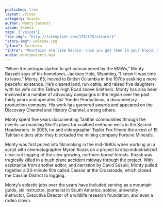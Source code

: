 ```yaml
---
published: true
layout: voices
category: Voices
author: Monty Bassett
issue: Skeena
tags: ['voices']
"toc-img": "http://lorempixel.com/175/175/nature/1"
"story-img": welcome.jpg
"place": Smithers
"intro": "Mountains are like heroin: once you get them in your blood, you can't give 'em up." 
audio: montybassett.mp3
---
```

“When the pickups started to get outnumbered by the BMWs,” Monty Bassett says of his hometown, Jackson Hole, Wyoming, “I knew it was time to leave.” Monty, 65, moved to British Columbia in the 1970s seeking a more peaceful existence. He’s cleared land, run cattle, and raised five daughters with his wife on the Telkwa High Road above Smithers. Monty has also been involved in a number of advocacy campaigns in the region over the past thirty years and operates Out Yonder Productions, a documentary production company. His work has garnered awards and appeared on the Discovery Channel and History Channel, among others.

Monty spent five years documenting Tahltan communities through the events surrounding Shell’s plans for coalbed methane wells in the Sacred Headwaters. In 2005, he and videographer Taylor Fox filmed the arrest of 15 Tahltan elders after they blockaded the mining company Fortune Minerals.

Monty was first pulled into filmmaking in the mid-1980s when working on a script with cinematographer Myron Kozak on a project to stop industrialized clear-cut logging of the slow growing, northern boreal forests. Kozak was tragically killed in a bush plane accident midway through the project. With assistance from another editor, and narration by David Suzuki, Monty pulled together a 20-minute film called Cassiar at the Crossroads, which closed the Cassiar District to logging.

Monty’s eclectic jobs over the years have included serving as a mountain guide, ski instructor, journalist in South America, soldier, university instructor, Executive Director of a wildlife research foundation, and even a rodeo clown.

